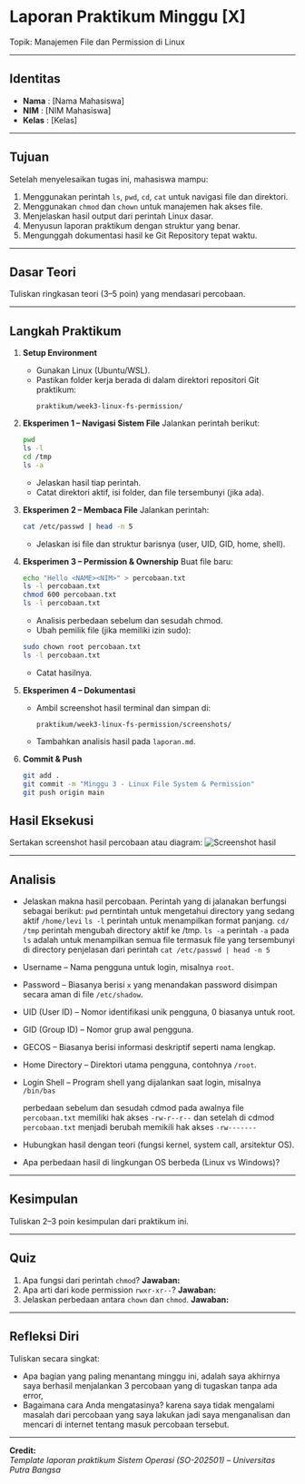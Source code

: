 
# Laporan Praktikum Minggu [X]
Topik: Manajemen File dan Permission di Linux 

---

## Identitas
- **Nama**  : [Nama Mahasiswa]  
- **NIM**   : [NIM Mahasiswa]  
- **Kelas** : [Kelas]

---

## Tujuan
Setelah menyelesaikan tugas ini, mahasiswa mampu:
1. Menggunakan perintah `ls`, `pwd`, `cd`, `cat` untuk navigasi file dan direktori.
2. Menggunakan `chmod` dan `chown` untuk manajemen hak akses file.
3. Menjelaskan hasil output dari perintah Linux dasar.
4. Menyusun laporan praktikum dengan struktur yang benar.
5. Mengunggah dokumentasi hasil ke Git Repository tepat waktu.

---

## Dasar Teori
Tuliskan ringkasan teori (3–5 poin) yang mendasari percobaan.

---

## Langkah Praktikum
1. **Setup Environment**
   - Gunakan Linux (Ubuntu/WSL).
   - Pastikan folder kerja berada di dalam direktori repositori Git praktikum:
     ```
     praktikum/week3-linux-fs-permission/
     ```

2. **Eksperimen 1 – Navigasi Sistem File**
   Jalankan perintah berikut:
   ```bash
   pwd
   ls -l
   cd /tmp
   ls -a
   ```
   - Jelaskan hasil tiap perintah.
   - Catat direktori aktif, isi folder, dan file tersembunyi (jika ada).

3. **Eksperimen 2 – Membaca File**
   Jalankan perintah:
   ```bash
   cat /etc/passwd | head -n 5
   ```
   - Jelaskan isi file dan struktur barisnya (user, UID, GID, home, shell).

4. **Eksperimen 3 – Permission & Ownership**
   Buat file baru:
   ```bash
   echo "Hello <NAME><NIM>" > percobaan.txt
   ls -l percobaan.txt
   chmod 600 percobaan.txt
   ls -l percobaan.txt
   ```
   - Analisis perbedaan sebelum dan sesudah chmod.  
   - Ubah pemilik file (jika memiliki izin sudo):
   ```bash
   sudo chown root percobaan.txt
   ls -l percobaan.txt
   ```
   - Catat hasilnya.

5. **Eksperimen 4 – Dokumentasi**
   - Ambil screenshot hasil terminal dan simpan di:
     ```
     praktikum/week3-linux-fs-permission/screenshots/
     ```
   - Tambahkan analisis hasil pada `laporan.md`.

6. **Commit & Push**
   ```bash
   git add .
   git commit -m "Minggu 3 - Linux File System & Permission"
   git push origin main
   ```

## Hasil Eksekusi
Sertakan screenshot hasil percobaan atau diagram:
![Screenshot hasil](screenshots/example.png)

---

## Analisis
- Jelaskan makna hasil percobaan.
  Perintah yang di jalanakan berfungsi sebagai berikut:
  `pwd`  perntintah untuk  mengetahui directory yang sedang aktif `/home/levi`
  `ls -l` perintah untuk menampilkan format panjang.
  `cd/ /tmp` perintah mengubah directory aktif ke /tmp.
  `ls -a` perintah `-a` pada `ls` adalah untuk menampilkan semua file  termasuk file yang tersembunyi di directory
  penjelasan dari perintah `cat /etc/passwd | head -n 5`

- Username – Nama pengguna untuk login, misalnya `root`.
- Password – Biasanya berisi `x` yang menandakan password disimpan secara aman di file `/etc/shadow`.
- UID (User ID) – Nomor identifikasi unik pengguna, 0 biasanya untuk root.
- GID (Group ID) – Nomor grup awal pengguna.
- GECOS – Biasanya berisi informasi deskriptif seperti nama lengkap.
- Home Directory – Direktori utama pengguna, contohnya `/root`.
- Login Shell – Program shell yang dijalankan saat login, misalnya `/bin/bas`

  perbedaan sebelum dan sesudah cdmod
  pada awalnya file `percobaan.txt` memiliki hak akses `-rw-r--r--`
  dan setelah di cdmod `percobaan.txt` menjadi berubah memikili hak akses `-rw-------`
  
- Hubungkan hasil dengan teori (fungsi kernel, system call, arsitektur OS).  
- Apa perbedaan hasil di lingkungan OS berbeda (Linux vs Windows)?  

---

## Kesimpulan
Tuliskan 2–3 poin kesimpulan dari praktikum ini.

---

## Quiz
1. Apa fungsi dari perintah `chmod`? 
   **Jawaban:**  
2. Apa arti dari kode permission `rwxr-xr--`? 
   **Jawaban:**  
3. Jelaskan perbedaan antara `chown` dan `chmod`. 
   **Jawaban:**  

---

## Refleksi Diri
Tuliskan secara singkat:
- Apa bagian yang paling menantang minggu ini, adalah saya akhirnya saya berhasil menjalankan 3 percobaan yang di tugaskan tanpa ada error,
- Bagaimana cara Anda mengatasinya?
  karena saya tidak mengalami masalah dari percobaan yang saya lakukan jadi saya menganalisan dan mencari di internet tentang masuk percobaan tersebut.
---

**Credit:**  
_Template laporan praktikum Sistem Operasi (SO-202501) – Universitas Putra Bangsa_
